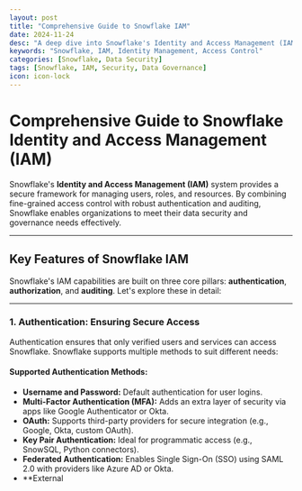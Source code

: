 ```yaml
---
layout: post
title: "Comprehensive Guide to Snowflake IAM"
date: 2024-11-24
desc: "A deep dive into Snowflake's Identity and Access Management (IAM) system, including authentication, authorization, and best practices."
keywords: "Snowflake, IAM, Identity Management, Access Control"
categories: [Snowflake, Data Security]
tags: [Snowflake, IAM, Security, Data Governance]
icon: icon-lock
---
```


# Comprehensive Guide to Snowflake Identity and Access Management (IAM)

Snowflake's **Identity and Access Management (IAM)** system provides a secure framework for managing users, roles, and resources. By combining fine-grained access control with robust authentication and auditing, Snowflake enables organizations to meet their data security and governance needs effectively.

---

## Key Features of Snowflake IAM

Snowflake's IAM capabilities are built on three core pillars: **authentication**, **authorization**, and **auditing**. Let's explore these in detail:

---

### **1. Authentication: Ensuring Secure Access**
Authentication ensures that only verified users and services can access Snowflake. Snowflake supports multiple methods to suit different needs:

#### Supported Authentication Methods:
- **Username and Password:** Default authentication for user logins.
- **Multi-Factor Authentication (MFA):** Adds an extra layer of security via apps like Google Authenticator or Okta.
- **OAuth:** Supports third-party providers for secure integration (e.g., Google, Okta, custom OAuth).
- **Key Pair Authentication:** Ideal for programmatic access (e.g., SnowSQL, Python connectors).
- **Federated Authentication:** Enables Single Sign-On (SSO) using SAML 2.0 with providers like Azure AD or Okta.
- **External
